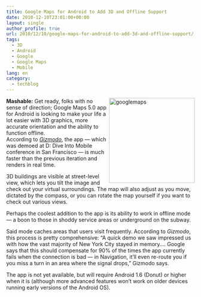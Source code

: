 ```yaml
---
title: Google Maps for Android to Add 3D and Offline Support
date: 2010-12-10T23:01:00+00:00
layout: single
author_profile: true
url: 2010/12/10/google-maps-for-android-to-add-3d-and-offline-support/
tags:
  - 3D
  - Android
  - Google
  - Google Maps
  - Mobile
lang: en
category: 
  - techblog
---
```

[<img title="googlemaps" border="0" alt="googlemaps" align="right" src="http://lh6.ggpht.com/_vaUVXcmC3OI/TQKqPRxmjCI/AAAAAAAADe8/q2p4LxOiOd8/googlemaps_thumb%5B1%5D.jpg?imgmax=800" width="229" height="227" />](http://lh3.ggpht.com/_vaUVXcmC3OI/TQKqMbdzzoI/AAAAAAAADe4/jG3Pj2PmYOo/s1600-h/googlemaps%5B3%5D.jpg)**Mashable:** Get ready, folks with no sense of direction; Google Maps 5.0 app for Android is looking to make your life a lot easier with 3D graphics, more accurate orientation and the ability to function offline.  
According to [_Gizmodo_](http://gizmodo.com/5707782/), the app — which was demoed at D: Dive Into Mobile conference in San Francisco — is much faster than the previous iteration and renders in real time. 

3D buildings are visible at street-level view, which lets you tilt the image and check out your virtual surroundings. The map will also adjust as you move, dictated by the compass, or you can rotate the map yourself if you want to check out various views.

Perhaps the coolest addition to the app is its ability to work in offline mode — a boon to those in shoddy service areas or underground on the subway.

Said mode caches areas that users visit frequently. According to _Gizmodo_, this process is pretty comprehensive: “A quick demo we saw impressed us with how the vast majority of New York City stayed in memory…. Google says that this should compensate for 90% of the times the app currently fails when the connection is bad — in Navigation, it’ll even re-route you if you miss a turn in an area where the signal drops,” Gizmodo says.

The app is not yet available, but will require Android 1.6 (Donut) or higher when it is (although more advanced features won’t work on older devices running early versions of the Android OS).